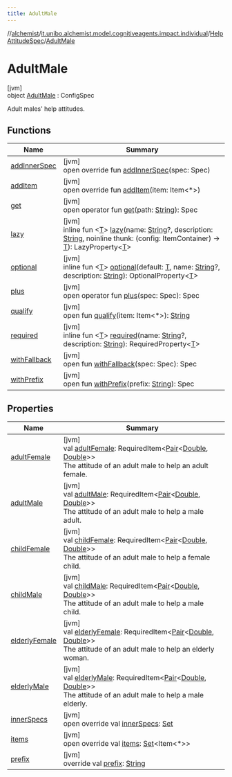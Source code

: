 ```yaml
---
title: AdultMale
---
```

//[alchemist](../../../../index.html)/[it.unibo.alchemist.model.cognitiveagents.impact.individual](../../index.html)/[HelpAttitudeSpec](../index.html)/[AdultMale](index.html)



# AdultMale



[jvm]\
object [AdultMale](index.html) : ConfigSpec

Adult males' help attitudes.



## Functions


| Name | Summary |
|---|---|
| [addInnerSpec](../../-speed-spec/index.html#1157218497%2FFunctions%2F-134779887) | [jvm]<br>open override fun [addInnerSpec](../../-speed-spec/index.html#1157218497%2FFunctions%2F-134779887)(spec: Spec) |
| [addItem](../../-speed-spec/index.html#-1176720725%2FFunctions%2F-134779887) | [jvm]<br>open override fun [addItem](../../-speed-spec/index.html#-1176720725%2FFunctions%2F-134779887)(item: Item<*>) |
| [get](../../-speed-spec/index.html#216658617%2FFunctions%2F-134779887) | [jvm]<br>open operator fun [get](../../-speed-spec/index.html#216658617%2FFunctions%2F-134779887)(path: [String](https://kotlinlang.org/api/latest/jvm/stdlib/kotlin/-string/index.html)): Spec |
| [lazy](../../-speed-spec/index.html#-57241479%2FFunctions%2F-134779887) | [jvm]<br>inline fun <[T](../../-speed-spec/index.html#-57241479%2FFunctions%2F-134779887)> [lazy](../../-speed-spec/index.html#-57241479%2FFunctions%2F-134779887)(name: [String](https://kotlinlang.org/api/latest/jvm/stdlib/kotlin/-string/index.html)?, description: [String](https://kotlinlang.org/api/latest/jvm/stdlib/kotlin/-string/index.html), noinline thunk: (config: ItemContainer) -> [T](../../-speed-spec/index.html#-57241479%2FFunctions%2F-134779887)): LazyProperty<[T](../../-speed-spec/index.html#-57241479%2FFunctions%2F-134779887)> |
| [optional](../../-speed-spec/index.html#-1307546368%2FFunctions%2F-134779887) | [jvm]<br>inline fun <[T](../../-speed-spec/index.html#-1307546368%2FFunctions%2F-134779887)> [optional](../../-speed-spec/index.html#-1307546368%2FFunctions%2F-134779887)(default: [T](../../-speed-spec/index.html#-1307546368%2FFunctions%2F-134779887), name: [String](https://kotlinlang.org/api/latest/jvm/stdlib/kotlin/-string/index.html)?, description: [String](https://kotlinlang.org/api/latest/jvm/stdlib/kotlin/-string/index.html)): OptionalProperty<[T](../../-speed-spec/index.html#-1307546368%2FFunctions%2F-134779887)> |
| [plus](../../-speed-spec/index.html#-1897999851%2FFunctions%2F-134779887) | [jvm]<br>open operator fun [plus](../../-speed-spec/index.html#-1897999851%2FFunctions%2F-134779887)(spec: Spec): Spec |
| [qualify](../../-speed-spec/index.html#-620175742%2FFunctions%2F-134779887) | [jvm]<br>open fun [qualify](../../-speed-spec/index.html#-620175742%2FFunctions%2F-134779887)(item: Item<*>): [String](https://kotlinlang.org/api/latest/jvm/stdlib/kotlin/-string/index.html) |
| [required](../../-speed-spec/index.html#1352156512%2FFunctions%2F-134779887) | [jvm]<br>inline fun <[T](../../-speed-spec/index.html#1352156512%2FFunctions%2F-134779887)> [required](../../-speed-spec/index.html#1352156512%2FFunctions%2F-134779887)(name: [String](https://kotlinlang.org/api/latest/jvm/stdlib/kotlin/-string/index.html)?, description: [String](https://kotlinlang.org/api/latest/jvm/stdlib/kotlin/-string/index.html)): RequiredProperty<[T](../../-speed-spec/index.html#1352156512%2FFunctions%2F-134779887)> |
| [withFallback](../../-speed-spec/index.html#73507879%2FFunctions%2F-134779887) | [jvm]<br>open fun [withFallback](../../-speed-spec/index.html#73507879%2FFunctions%2F-134779887)(spec: Spec): Spec |
| [withPrefix](../../-speed-spec/index.html#-1060748701%2FFunctions%2F-134779887) | [jvm]<br>open fun [withPrefix](../../-speed-spec/index.html#-1060748701%2FFunctions%2F-134779887)(prefix: [String](https://kotlinlang.org/api/latest/jvm/stdlib/kotlin/-string/index.html)): Spec |


## Properties


| Name | Summary |
|---|---|
| [adultFemale](adult-female.html) | [jvm]<br>val [adultFemale](adult-female.html): RequiredItem<[Pair](https://kotlinlang.org/api/latest/jvm/stdlib/kotlin/-pair/index.html)<[Double](https://kotlinlang.org/api/latest/jvm/stdlib/kotlin/-double/index.html), [Double](https://kotlinlang.org/api/latest/jvm/stdlib/kotlin/-double/index.html)>><br>The attitude of an adult male to help an adult female. |
| [adultMale](adult-male.html) | [jvm]<br>val [adultMale](adult-male.html): RequiredItem<[Pair](https://kotlinlang.org/api/latest/jvm/stdlib/kotlin/-pair/index.html)<[Double](https://kotlinlang.org/api/latest/jvm/stdlib/kotlin/-double/index.html), [Double](https://kotlinlang.org/api/latest/jvm/stdlib/kotlin/-double/index.html)>><br>The attitude of an adult male to help a male adult. |
| [childFemale](child-female.html) | [jvm]<br>val [childFemale](child-female.html): RequiredItem<[Pair](https://kotlinlang.org/api/latest/jvm/stdlib/kotlin/-pair/index.html)<[Double](https://kotlinlang.org/api/latest/jvm/stdlib/kotlin/-double/index.html), [Double](https://kotlinlang.org/api/latest/jvm/stdlib/kotlin/-double/index.html)>><br>The attitude of an adult male to help a female child. |
| [childMale](child-male.html) | [jvm]<br>val [childMale](child-male.html): RequiredItem<[Pair](https://kotlinlang.org/api/latest/jvm/stdlib/kotlin/-pair/index.html)<[Double](https://kotlinlang.org/api/latest/jvm/stdlib/kotlin/-double/index.html), [Double](https://kotlinlang.org/api/latest/jvm/stdlib/kotlin/-double/index.html)>><br>The attitude of an adult male to help a male child. |
| [elderlyFemale](elderly-female.html) | [jvm]<br>val [elderlyFemale](elderly-female.html): RequiredItem<[Pair](https://kotlinlang.org/api/latest/jvm/stdlib/kotlin/-pair/index.html)<[Double](https://kotlinlang.org/api/latest/jvm/stdlib/kotlin/-double/index.html), [Double](https://kotlinlang.org/api/latest/jvm/stdlib/kotlin/-double/index.html)>><br>The attitude of an adult male to help an elderly woman. |
| [elderlyMale](elderly-male.html) | [jvm]<br>val [elderlyMale](elderly-male.html): RequiredItem<[Pair](https://kotlinlang.org/api/latest/jvm/stdlib/kotlin/-pair/index.html)<[Double](https://kotlinlang.org/api/latest/jvm/stdlib/kotlin/-double/index.html), [Double](https://kotlinlang.org/api/latest/jvm/stdlib/kotlin/-double/index.html)>><br>The attitude of an adult male to help a male elderly. |
| [innerSpecs](index.html#134805236%2FProperties%2F-134779887) | [jvm]<br>open override val [innerSpecs](index.html#134805236%2FProperties%2F-134779887): [Set](https://kotlinlang.org/api/latest/jvm/stdlib/kotlin.collections/-set/index.html)<Spec> |
| [items](index.html#-1526695932%2FProperties%2F-134779887) | [jvm]<br>open override val [items](index.html#-1526695932%2FProperties%2F-134779887): [Set](https://kotlinlang.org/api/latest/jvm/stdlib/kotlin.collections/-set/index.html)<Item<*>> |
| [prefix](index.html#533370436%2FProperties%2F-134779887) | [jvm]<br>override val [prefix](index.html#533370436%2FProperties%2F-134779887): [String](https://kotlinlang.org/api/latest/jvm/stdlib/kotlin/-string/index.html) |

